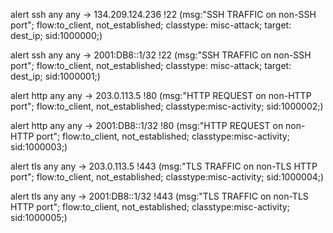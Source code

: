 alert ssh any any -> 134.209.124.236 !22 (msg:"SSH TRAFFIC on non-SSH port"; flow:to_client, not_established; classtype: misc-attack; target: dest_ip; sid:1000000;)

alert ssh any any -> 2001:DB8::1/32 !22 (msg:"SSH TRAFFIC on non-SSH port"; flow:to_client, not_established; classtype: misc-attack; target: dest_ip; sid:1000001;)

alert http any any -> 203.0.113.5 !80 (msg:"HTTP REQUEST on non-HTTP port"; flow:to_client, not_established; classtype:misc-activity; sid:1000002;)

alert http any any -> 2001:DB8::1/32 !80 (msg:"HTTP REQUEST on non-HTTP port"; flow:to_client, not_established; classtype:misc-activity; sid:1000003;)

alert tls any any -> 203.0.113.5 !443 (msg:"TLS TRAFFIC on non-TLS HTTP port"; flow:to_client, not_established; classtype:misc-activity; sid:1000004;)

alert tls any any -> 2001:DB8::1/32 !443 (msg:"TLS TRAFFIC on non-TLS HTTP port"; flow:to_client, not_established; classtype:misc-activity; sid:1000005;)
